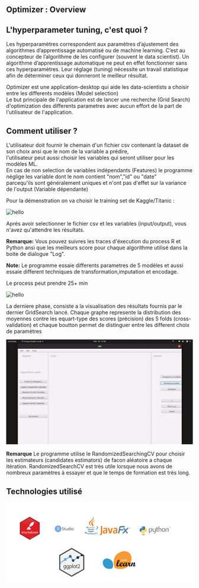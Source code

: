 ## Optimizer : Overview

## L'hyperparameter tuning, c'est quoi ?
Les hyperparamètres correspondent aux paramètres d’ajustement des algorithmes d’apprentissage automatisé ou de machine learning. C’est au concepteur de l’algorithme de les configurer (souvent le data scientist). Un algorithme d’apprentissage automatique ne peut en effet fonctionner sans ces hyperparamètres. Leur réglage (tuning) nécessite un travail statistique afin de déterminer ceux qui donneront le meilleur résultat.


Optimizer est une application-desktop qui aide les data-scientists a choisir entre les differents modèles (Model selection)  
Le but principale de l'application est de lancer une recherche (Grid Search) d'optimization des differents parametres avec aucun effort de la part de l'utilisateur de l'application.

## Comment utiliser ?

L'utilisateur doit fournir le chemain d'un fichier csv contenant la dataset de son choix ansi que le nom de la variable a prédire,  
l'utilisateur peut aussi choisir les variables qui seront utiliser pour les modèles ML.  
En cas de non selection de variables indépendants (Features) le programme néglige les variable dont le nom contient "nom","id" ou "date"  
parcequ'ils sont généralement uniques et n'ont pas d'effet sur la variance de l'output (Variable dépendante)

Pour la démenstration on va choisir le training set de Kaggle/Titanic :

![hello](./Presentation/GIF1.gif)

Aprés avoir selectionner le fichier csv et les variables (input/output), vous n'avez qu'attendre les résultats.

**Remarque:** Vous pouvez suivres les traces d'éxecution du process R et Python ansi que les meilleurs score pour chaque algorithme utilisé dans la boite de dialogue "Log".

**Note:** Le programme essaie differents parametres de 5 modèles et aussi essaie different techniques de transformation,imputation et encodage.

Le process peut prendre 25+ min

![hello](./Presentation/GIF2.gif)

La derniere phase, consiste a la visualisation des résultats fournis par le dernier GridSearch lancé.
Chaque graphe represente la distribution des moyennes contre les equart-type des scores (précision) des 5 folds (cross-validation) et chaque boutton permet de distinguer entre les different choix de paramètres

![hello](./Presentation/GIF3.gif)


**Remarque** Le programme utilise le RandomizedSearchingCV pour choisir les estimateurs (candidates estimators) de facon aléatoire a chaque itération.  RandomizedSearchCV est très utile lorsque nous avons de nombreux paramètres à essayer et que le temps de formation est très long.

## Technologies utilisé
![](Presentation/tech.png)
